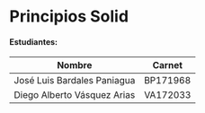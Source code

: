 # Principios Solid

#### Estudiantes:

| Nombre  | Carnet |
| ------------- | ------------- |
| José Luis Bardales Paniagua  | BP171968 |
| Diego Alberto Vásquez Arias | VA172033 |
